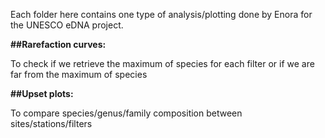 Each folder here contains one type of analysis/plotting done by Enora for the UNESCO eDNA project.

**##Rarefaction curves:**

To check if we retrieve the maximum of species for each filter or if we are far from the maximum of species

**##Upset plots:**

To compare species/genus/family composition between sites/stations/filters
